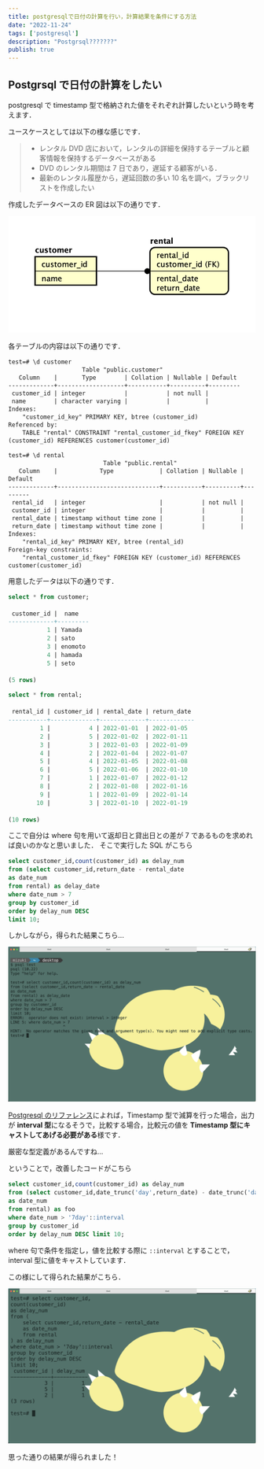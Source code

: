 ```yaml
---
title: postgresqlで日付の計算を行い，計算結果を条件にする方法
date: "2022-11-24"
tags: ['postgresql']
description: "Postgrsql???????"
publish: true
---
```


## Postgrsql で日付の計算をしたい

postgresql で timestamp 型で格納された値をそれぞれ計算したいという時を考えます．

ユースケースとしては以下の様な感じです．

> - レンタル DVD 店において，レンタルの詳細を保持するテーブルと顧客情報を保持するデータベースがある
> - DVD のレンタル期間は 7 日であり，遅延する顧客がいる．
> - 最新のレンタル履歴から，遅延回数の多い 10 名を調べ，ブラックリストを作成したい

作成したデータベースの ER 図は以下の通りです．

![ユースケースに対応したER図]('./../ER.png)

各テーブルの内容は以下の通りです．

```
test=# \d customer
                     Table "public.customer"
   Column    |       Type        | Collation | Nullable | Default
-------------+-------------------+-----------+----------+---------
 customer_id | integer           |           | not null |
 name        | character varying |           |          |
Indexes:
    "customer_id_key" PRIMARY KEY, btree (customer_id)
Referenced by:
    TABLE "rental" CONSTRAINT "rental_customer_id_fkey" FOREIGN KEY (customer_id) REFERENCES customer(customer_id)
```

```
test=# \d rental
                           Table "public.rental"
   Column    |            Type             | Collation | Nullable | Default
-------------+-----------------------------+-----------+----------+---------
 rental_id   | integer                     |           | not null |
 customer_id | integer                     |           |          |
 rental_date | timestamp without time zone |           |          |
 return_date | timestamp without time zone |           |          |
Indexes:
    "rental_id_key" PRIMARY KEY, btree (rental_id)
Foreign-key constraints:
    "rental_customer_id_fkey" FOREIGN KEY (customer_id) REFERENCES customer(customer_id)
```

用意したデータは以下の通りです．

```sql
select * from customer;

 customer_id |  name
-------------+---------
           1 | Yamada
           2 | sato
           3 | enomoto
           4 | hamada
           5 | seto

(5 rows)
```

```sql
select * from rental;

 rental_id | customer_id | rental_date | return_date
-----------+-------------+-------------+-------------
         1 |           4 | 2022-01-01  | 2022-01-05
         2 |           5 | 2022-01-02  | 2022-01-11
         3 |           3 | 2022-01-03  | 2022-01-09
         4 |           2 | 2022-01-04  | 2022-01-07
         5 |           4 | 2022-01-05  | 2022-01-08
         6 |           5 | 2022-01-06  | 2022-01-10
         7 |           1 | 2022-01-07  | 2022-01-12
         8 |           2 | 2022-01-08  | 2022-01-16
         9 |           1 | 2022-01-09  | 2022-01-14
        10 |           3 | 2022-01-10  | 2022-01-19

(10 rows)
```

ここで自分は where 句を用いて返却日と貸出日との差が 7 であるものを求めれば良いのかなと思いました．
そこで実行した SQL がこちら

```sql
select customer_id,count(customer_id) as delay_num
from (select customer_id,return_date - rental_date
as date_num
from rental) as delay_date
where date_num > 7
group by customer_id
order by delay_num DESC
limit 10;
```

しかしながら，得られた結果こちら...

![SQLを実行して得られた結果](./result.png)

[Postgresql のリファレンス](https://www.postgresql.jp/document/10/html/functions-datetime.html)によれば，Timestamp 型で減算を行った場合，出力が **interval 型**になるそうで，比較する場合，比較元の値を **Timestamp 型にキャストしてあげる必要がある**様です．

厳密な型定義があるんですね...

ということで，改善したコードがこちら

```sql
select customer_id,count(customer_id) as delay_num
from (select customer_id,date_trunc('day',return_date) - date_trunc('day',rental_date)
as date_num
from rental) as foo
where date_num > '7day'::interval
group by customer_id
order by delay_num DESC limit 10;
```

where 句で条件を指定し，値を比較する際に `::interval` とすることで，interval 型に値をキャストしています．

この様にして得られた結果がこちら．

![改善後のコードで得られた結果](./re_result.png)

思った通りの結果が得られました！
